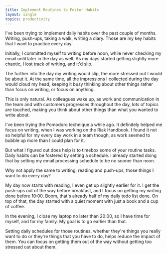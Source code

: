 ```yaml
---
title: Implement Routines to Foster Habits
layout: single
topics: productivity
---
```

I've been trying to implement daily habits over the past couple of months.
Writing, push-ups, taking a walk, writing a diary. Those are my key habits that
I want to practice every day.

Initially, I committed myself to writing before noon, while never checking my
email until later in the day as well. As my days started getting slightly more
chaotic, I lost track of writing, and it'd slip.

The further into the day my writing would slip, the more stressed out I would be
about it. At the same time, all the impressions I collected during the day would
cloud my head, keeping it busy thinking about other things rather than focus on
writing, or focus on anything.

This is only natural. As colleagues wake up, as work and communication in the
team and with customers progresses throughout the day, lots of topics are
touched, making you think about other things than what you wanted to write
about.

I've been trying the Pomodoro technique a while ago. It definitely helped me
focus on writing, when I was working on the Riak Handbook. I found it not so
helpful for my every day work in a team though, as work seemed to bubble up more
than I could plan for it.

But what I figured out does help is to timebox some of your routine tasks. Daily
habits can be fostered by setting a schedule. I already started doing that by
setting my email processing schedule to be no sooner than noon.

Why not apply the same to writing, reading and push-ups, those things I want to
do every day?

My day now starts with reading, I even get up slightly earlier for it. I get the
push-ups out of the way before breakfast, and I focus on getting my writing done
before 10:00. Boom, that's already half of my daily todo list done. On top of
that, the day started with a quiet moment with just a book and a cup of coffee.

In the evening, I close my laptop no later than 20:00, so I have time for
myself, and for my family. My goal is to go earlier than that.

Setting daily schedules for those routines, whether they're things you really
want to do or they're things that you have to do, helps reduce the impact of
them. You can focus on getting them out of the way without getting too stressed
out about them.
